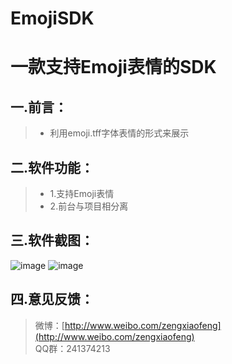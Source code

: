 # EmojiSDK
一款支持Emoji表情的SDK
===================
一.前言：
-------------

>  - 利用emoji.tff字体表情的形式来展示

二.软件功能：
-------------

>  - 1.支持Emoji表情
>  - 2.前台与项目相分离



三.软件截图：
-------------
![image](https://github.com/zxfnicholas/Pinterest/blob/master/Screenshots/1.jpg)
![image](https://github.com/zxfnicholas/Pinterest/blob/master/Screenshots/2.jpg)

四.意见反馈：
-------------
> 微博：[http://www.weibo.com/zengxiaofeng](http://www.weibo.com/zengxiaofeng)  
> QQ群：241374213


